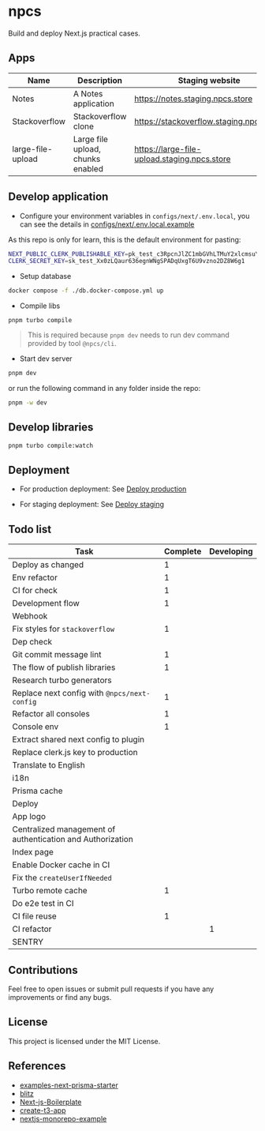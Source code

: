 # npcs

Build and deploy Next.js practical cases.

## Apps

| Name              | Description                       | Staging website                              | Production website                   |
| ----------------- | --------------------------------- | -------------------------------------------- | ------------------------------------ |
| Notes             | A Notes application               | https://notes.staging.npcs.store             | https://notes.npcs.store             |
| Stackoverflow     | Stackoverflow clone               | https://stackoverflow.staging.npcs.store     | https://stackoverflow.npcs.store     |
| large-file-upload | Large file upload, chunks enabled | https://large-file-upload.staging.npcs.store | https://large-file-upload.npcs.store |

## Develop application

- Configure your environment variables in `configs/next/.env.local`, you can see the details in [configs/next/.env.local.example](./configs/next/.env.local.example)

As this repo is only for learn, this is the default environment for pasting:

```bash
NEXT_PUBLIC_CLERK_PUBLISHABLE_KEY=pk_test_c3RpcnJlZC1mbGVhLTMuY2xlcmsuYWNjb3VudHMuZGV2JA
CLERK_SECRET_KEY=sk_test_Xx0zLQaur636egnWNgSPADqUxgT6U9vzno2DZ8W6g1
```

- Setup database

```bash
docker compose -f ./db.docker-compose.yml up
```

- Compile libs

```
pnpm turbo compile
```

> This is required because `pnpm dev` needs to run dev command provided by tool `@npcs/cli`.

- Start dev server

```bash
pnpm dev
```

or run the following command in any folder inside the repo:

```bash
pnpm -w dev
```

## Develop libraries

```bash
pnpm turbo compile:watch
```

## Deployment

- For production deployment: See [Deploy production](./deploy/production/README.md)

- For staging deployment: See [Deploy staging](./deploy/staging/README.md)

## Todo list

| Task                                                       | Complete | Developing |
| ---------------------------------------------------------- | -------- | ---------- |
| Deploy as changed                                          | 1        |            |
| Env refactor                                               | 1        |            |
| CI for check                                               | 1        |            |
| Development flow                                           | 1        |            |
| Webhook                                                    |          |            |
| Fix styles for `stackoverflow`                             | 1        |            |
| Dep check                                                  |          |            |
| Git commit message lint                                    | 1        |            |
| The flow of publish libraries                              | 1        |            |
| Research turbo generators                                  |          |            |
| Replace next config with `@npcs/next-config`               | 1        |            |
| Refactor all consoles                                      | 1        |            |
| Console env                                                | 1        |            |
| Extract shared next config to plugin                       |          |            |
| Replace clerk.js key to production                         |          |            |
| Translate to English                                       |          |            |
| i18n                                                       |          |            |
| Prisma cache                                               |          |            |
| Deploy                                                     |          |            |
| App logo                                                   |          |            |
| Centralized management of authentication and Authorization |          |            |
| Index page                                                 |          |            |
| Enable Docker cache in CI                                  |          |            |
| Fix the `createUserIfNeeded`                               |          |            |
| Turbo remote cache                                         | 1        |            |
| Do e2e test in CI                                          |          |            |
| CI file reuse                                              | 1        |            |
| CI refactor                                                |          | 1          |
| SENTRY                                                     |          |            |

## Contributions

Feel free to open issues or submit pull requests if you have any improvements or find any bugs.

## License

This project is licensed under the MIT License.

## References

- [examples-next-prisma-starter](https://github.com/trpc/examples-next-prisma-starter/blob/main/package.json)
- [blitz](https://github.com/blitz-js/blitz/tree/main)
- [Next-js-Boilerplate](https://github.com/ixartz/Next-js-Boilerplate/tree/main)
- [create-t3-app](https://github.com/t3-oss/create-t3-app/blob/main/.github/workflows/ci.yml)
- [nextjs-monorepo-example](https://github.com/belgattitude/nextjs-monorepo-example)


